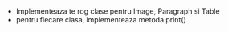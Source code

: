 # 
- Implementeaza te rog clase pentru Image, Paragraph si Table
- pentru fiecare clasa, implementeaza metoda print()
